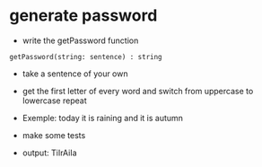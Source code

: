 # generate password

 * write the getPassword function
 ```
getPassword(string: sentence) : string
```
* take a sentence of your own
* get the first letter of every word and switch from uppercase to lowercase repeat
* Exemple: today it is raining and it is autumn
* make some tests

* output: TiIrAiIa


